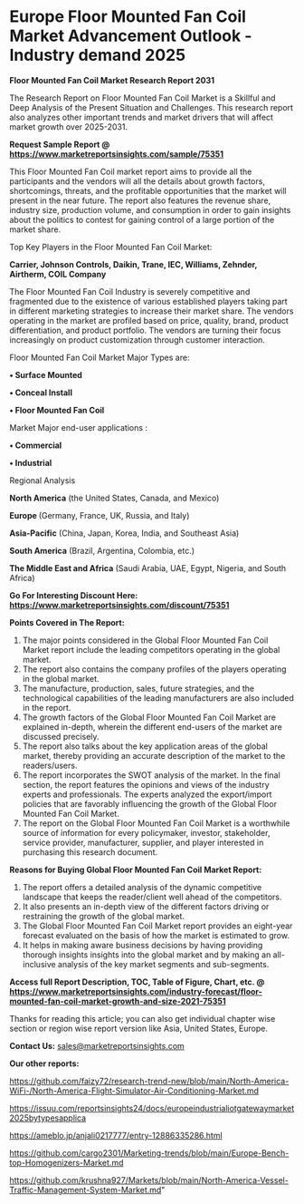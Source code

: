  # Europe Floor Mounted Fan Coil Market Advancement Outlook - Industry demand 2025

<strong>Floor Mounted Fan Coil Market Research Report 2031</strong>

The Research Report on Floor Mounted Fan Coil Market is a Skillful and Deep Analysis of the Present Situation and Challenges. This research report also analyzes other important trends and market drivers that will affect market growth over 2025-2031.

<strong>Request Sample Report @ <a href=https://www.marketreportsinsights.com/sample/75351>https://www.marketreportsinsights.com/sample/75351</a></strong>

This Floor Mounted Fan Coil market report aims to provide all the participants and the vendors will all the details about growth factors, shortcomings, threats, and the profitable opportunities that the market will present in the near future. The report also features the revenue share, industry size, production volume, and consumption in order to gain insights about the politics to contest for gaining control of a large portion of the market share.

Top Key Players in the Floor Mounted Fan Coil Market:

<strong>Carrier, Johnson Controls, Daikin, Trane, IEC, Williams, Zehnder, Airtherm, COIL Company</strong>

The Floor Mounted Fan Coil Industry is severely competitive and fragmented due to the existence of various established players taking part in different marketing strategies to increase their market share. The vendors operating in the market are profiled based on price, quality, brand, product differentiation, and product portfolio. The vendors are turning their focus increasingly on product customization through customer interaction.

Floor Mounted Fan Coil Market Major Types are:

<strong>• Surface Mounted

• Conceal Install

• Floor Mounted Fan Coil</strong>

Market Major end-user applications :

<strong>• Commercial

• Industrial</strong>

Regional Analysis

</u><strong><b>North America</b></strong> (the United States, Canada, and Mexico)

<strong><b>Europe </b></strong>(Germany, France, UK, Russia, and Italy)

<strong><b>Asia-Pacific</b></strong> (China, Japan, Korea, India, and Southeast Asia)

<strong><b>South America</b></strong> (Brazil, Argentina, Colombia, etc.)

<strong><b>The Middle East and Africa</b></strong> (Saudi Arabia, UAE, Egypt, Nigeria, and South Africa)

<strong>Go For Interesting Discount Here: <a href=https://www.marketreportsinsights.com/discount/75351>https://www.marketreportsinsights.com/discount/75351</a></strong>

<strong>Points Covered in The Report:</strong>
<ol>
  <li>The major points considered in the Global Floor Mounted Fan Coil Market report include the leading competitors operating in the global market.</li>
  <li>The report also contains the company profiles of the players operating in the global market.</li>
  <li>The manufacture, production, sales, future strategies, and the technological capabilities of the leading manufacturers are also included in the report.</li>
  <li>The growth factors of the Global Floor Mounted Fan Coil Market are explained in-depth, wherein the different end-users of the market are discussed precisely.</li>
  <li>The report also talks about the key application areas of the global market, thereby providing an accurate description of the market to the readers/users.</li>
  <li>The report incorporates the SWOT analysis of the market. In the final section, the report features the opinions and views of the industry experts and professionals. The experts analyzed the export/import policies that are favorably influencing the growth of the Global Floor Mounted Fan Coil Market.</li>
  <li>The report on the Global Floor Mounted Fan Coil Market is a worthwhile source of information for every policymaker, investor, stakeholder, service provider, manufacturer, supplier, and player interested in purchasing this research document.</li>
</ol>
<strong>Reasons for Buying Global Floor Mounted Fan Coil Market Report:</strong>

<ol>
  <li>The report offers a detailed analysis of the dynamic competitive landscape that keeps the reader/client well ahead of the competitors.</li>
  <li>It also presents an in-depth view of the different factors driving or restraining the growth of the global market.</li>
  <li>The Global Floor Mounted Fan Coil Market report provides an eight-year forecast evaluated on the basis of how the market is estimated to grow.</li>
  <li>It helps in making aware business decisions by having providing thorough insights insights into the global market and by making an all-inclusive analysis of the key market segments and sub-segments.</li>
</ol>
<strong>Access full Report Description, TOC, Table of Figure, Chart, etc. @ <a href=https://www.marketreportsinsights.com/industry-forecast/floor-mounted-fan-coil-market-growth-and-size-2021-75351>https://www.marketreportsinsights.com/industry-forecast/floor-mounted-fan-coil-market-growth-and-size-2021-75351</a></strong>


Thanks for reading this article; you can also get individual chapter wise section or region wise report version like Asia, United States, Europe.

<strong>Contact Us:</strong>
sales@marketreportsinsights.com

<strong>Our other reports:</strong>

<a href=https://github.com/faizy72/research-trend-new/blob/main/North-America-WiFi-/North-America-Flight-Simulator-Air-Conditioning-Market.md>https://github.com/faizy72/research-trend-new/blob/main/North-America-WiFi-/North-America-Flight-Simulator-Air-Conditioning-Market.md</a>

<a href=https://issuu.com/reportsinsights24/docs/europeindustrialiotgatewaymarket2025bytypesapplica>https://issuu.com/reportsinsights24/docs/europeindustrialiotgatewaymarket2025bytypesapplica</a>

<a href=https://ameblo.jp/anjali0217777/entry-12886335286.html>https://ameblo.jp/anjali0217777/entry-12886335286.html</a>

<a href=https://github.com/cargo2301/Marketing-trends/blob/main/Europe-Bench-top-Homogenizers-Market.md>https://github.com/cargo2301/Marketing-trends/blob/main/Europe-Bench-top-Homogenizers-Market.md</a>

<a href=https://github.com/krushna927/Markets/blob/main/North-America-Vessel-Traffic-Management-System-Market.md>https://github.com/krushna927/Markets/blob/main/North-America-Vessel-Traffic-Management-System-Market.md</a>"
